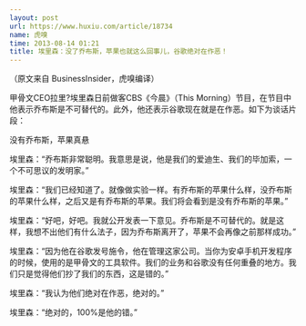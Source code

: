 ```yaml
---
layout: post
url: https://www.huxiu.com/article/18734
name: 虎嗅
time: 2013-08-14 01:21
title: 埃里森：没了乔布斯，苹果也就这么回事儿，谷歌绝对在作恶！
---
```

（原文来自 BusinessInsider，虎嗅编译）

甲骨文CEO拉里?埃里森日前做客CBS《今晨》（This Morning）节目，在节目中他表示乔布斯是不可替代的。此外，他还表示谷歌现在就是在作恶。如下为谈话片段：

没有乔布斯，苹果真悬

埃里森：“乔布斯非常聪明。我意思是说，他是我们的爱迪生、我们的毕加索，一个不可思议的发明家。”

埃里森：“我们已经知道了。就像做实验一样。有乔布斯的苹果什么样，没乔布斯的苹果什么样，之后又是有乔布斯的苹果。我们将会看到是没有乔布斯的苹果。”

埃里森：“好吧，好吧。我就公开发表一下意见。乔布斯是不可替代的。就是这样，我想不出他们有什么法子，因为乔布斯离开了，苹果不会再像之前那样成功。”

埃里森：“因为他在谷歌发号施令，他在管理这家公司。当你为安卓手机开发程序的时候，使用的是甲骨文的工具软件。我们的业务和谷歌没有任何重叠的地方。我们只是觉得他们抄了我们的东西，这是错的。”

埃里森：“我认为他们绝对在作恶，绝对的。”

埃里森：“绝对的，100%是他的错。”

